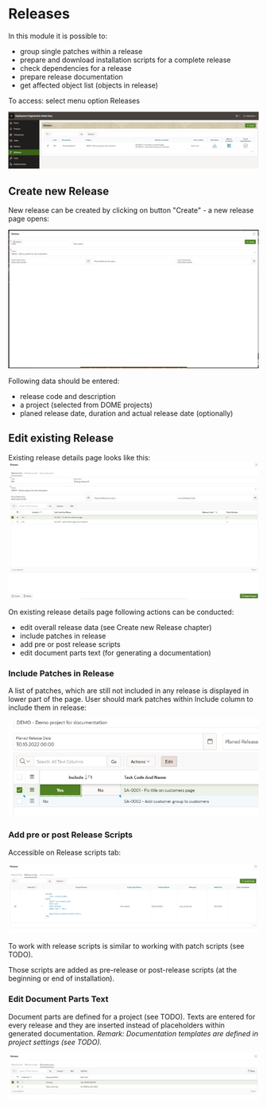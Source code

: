 # Releases
In this module it is possible to:
- group single patches within a release
- prepare and download installation scripts for a complete release
- check dependencies for a release
- prepare release documentation
- get affected object list (objects in release)

To access: select menu option Releases

![300_files/Releases.png](300_files/Releases.png)

## Create new Release
New release can be created by clicking on button "Create" - a new release page opens:

![300_files/release.png](300_files/release.png)

Following data should be entered:
- release code and description
- a project (selected from DOME projects)
- planed release date, duration and actual release date (optionally)

## Edit existing Release
Existing release details page looks like this:
![300_files/existing_release.png](300_files/existing_release.png)

On existing release details page following actions can be conducted:
- edit overall release data (see Create new Release chapter)
- include patches in release
- add pre or post release scripts
- edit document parts text (for generating a documentation)

### Include Patches in Release
A list of patches, which are still not included in any release is displayed in lower part of the page.
User should mark patches within Include column to include them in release:

![300_files/include.png](300_files/include.png)

### Add pre or post Release Scripts
Accessible on Release scripts tab:

![300_files/scripts.png](300_files/scripts.png)

To work with release scripts is similar to working with patch scripts (see TODO).

Those scripts are added as pre-release or post-release scripts (at the beginning or end of installation).

### Edit Document Parts Text
Document parts are defined for a project (see TODO).
Texts are entered for every release and they are inserted instead of placeholders within generated documentation.
*Remark: Documentation templates are defined in project settings (see TODO).*

![300_files/doc_parts.png](300_files/doc_parts.png)